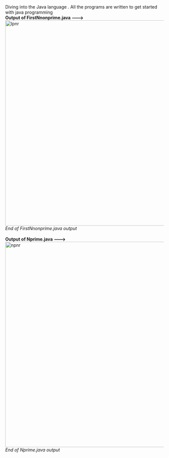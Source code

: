 
<!DOCTYPE html>
<html>
  <head></head>
  <body>Diving into the Java language . All the programs are written to get started  with java programming 
    <b><br> Output of FirstNnonprime.java ---></b><img src="https://i.ibb.co/TqgHWYp/lpnr.png" alt="lpnr" border="0" style="width:800px; height:650px;">
    <i>End of FirstNnonprime.java output</i><br>
     <b><br> Output of Nprime.java ---></b>
                                          
<img src="https://i.ibb.co/vYggLC7/npnr.png" alt="npnr" border="0" style="width:800px; height:650px;">
    <i>End of Nprime.java output</i>
  </body>
</html>

